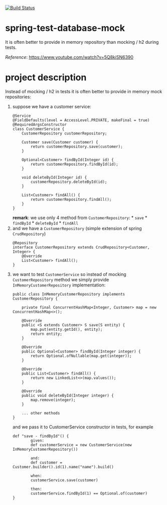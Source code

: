 [![Build Status](https://travis-ci.com/mtumilowicz/spring-test-database-mock.svg?branch=master)](https://travis-ci.com/mtumilowicz/spring-test-database-mock)

# spring-test-database-mock
It is often better to provide in memory repository than mocking / h2 during tests.

_Reference_: https://www.youtube.com/watch?v=5Q8kiSN6390

# project description
Instead of mocking / h2 in tests it is often better to provide in memory mock repositories:

1. suppose we have a customer service:
    ```
    @Service
    @FieldDefaults(level = AccessLevel.PRIVATE, makeFinal = true)
    @RequiredArgsConstructor
    class CustomerService {
        CustomerRepository customerRepository;
    
        Customer save(Customer customer) {
            return customerRepository.save(customer);
        }
    
        Optional<Customer> findById(Integer id) {
            return customerRepository.findById(id);
        }
        
        void deleteById(Integer id) {
            customerRepository.deleteById(id);
        }
        
        List<Customer> findAll() {
            return customerRepository.findAll();
        }
    }
    ```
    **remark**: we use only 4 method from `CustomerRepository`:
        * `save`
        * `findById`
        * `deleteById`
        * `findAll`
1. and we have a `CustomerRepository` (simple extension of spring `CrudRepository`)
    ```
    @Repository
    interface CustomerRepository extends CrudRepository<Customer, Integer> {
        @Override
        List<Customer> findAll();
    }
    ```
1. we want to test `CustomerService` so instead of mocking `CustomerRepository`
method we simply provide `InMemoryCustomerRepository` implementation:
    ```
    public class InMemoryCustomerRepository implements CustomerRepository {
        
        private final ConcurrentHashMap<Integer, Customer> map = new ConcurrentHashMap<>();
        
        @Override
        public <S extends Customer> S save(S entity) {
            map.put(entity.getId(), entity);
            return entity;
        }
    
        @Override
        public Optional<Customer> findById(Integer integer) {
            return Optional.ofNullable(map.get(integer));
        }
    
        @Override
        public List<Customer> findAll() {
            return new LinkedList<>(map.values());
        }
    
        @Override
        public void deleteById(Integer integer) {
            map.remove(integer);
        }
        
        ... other methods
    }
    ```
    and we pass it to CustomerService constructor in tests, for example
    ```
    def "save - findById"() {
            given:
            def customerService = new CustomerService(new InMemoryCustomerRepository())
    
            and:
            def customer = Customer.builder().id(1).name("name").build()
    
            when:
            customerService.save(customer)
            
            then:
            customerService.findById(1) == Optional.of(customer)
    }
    ```
